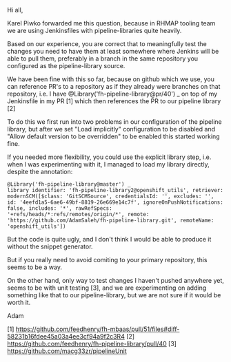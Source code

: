 Hi all,

Karel Piwko forwarded me this question, because in RHMAP tooling team we are using Jenkinsfiles with pipeline-libraries quite heavily.

Based on our experience, you are correct that to meaningfully test the changes you need to have them at least somewhere where Jenkins will be able to pull them, preferably in a branch in the same repository you configured as the pipeline-library source.

We have been fine with this so far, because on github which we use, you can reference PR's to a repository as if they already were branches on that repository, i.e. I have @Library('fh-pipeline-library@pr/40') _ on top of my Jenkinsfile in my PR [1] which then references the PR to our pipeline library [2]

To do this we first run into two problems in our configuration of the pipeline library, but after we set "Load implicitly" configuration to be disabled and "Allow default version to be overridden" to be enabled this started working fine.

If you needed more flexibility, you could use the explicit library step, i.e. when I was experimenting with it, I managed to load my library directly, despite the annotation:

```
@Library('fh-pipeline-library@master') _
library identifier: 'fh-pipeline-library2@openshift_utils', retriever: modernSCM([$class: 'GitSCMSource', credentialsId: '', excludes: '', id: '4eefd1a5-6ae6-49bf-8819-26e669e14c7f', ignoreOnPushNotifications: false, includes: '*', rawRefSpecs: '+refs/heads/*:refs/remotes/origin/*', remote: 'https://github.com/AdamSaleh/fh-pipeline-library.git', remoteName: 'openshift_utils'])
```

But the code is quite ugly, and I don't think I would be able to produce it without the snippet generator. 

But if you really need to avoid comiting to your primary repository, this seems to be a way.

On the other hand, only way to test changes I haven't pushed anywhere yet, seems to be with unit testing [3], and we are experimenting on adding something like that to our pipeline-library, but we are not sure if it would be worth it.

Adam

[1] https://github.com/feedhenry/fh-mbaas/pull/51/files#diff-58231b16fdee45a03a4ee3cf94a9f2c3R4
[2] https://github.com/feedhenry/fh-pipeline-library/pull/40
[3] https://github.com/macg33zr/pipelineUnit